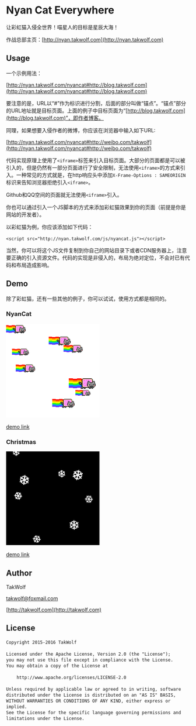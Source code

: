 # Nyan Cat Everywhere #

让彩虹猫入侵全世界！喵星人的目标是星辰大海！

作战总部主页：[http://nyan.takwolf.com](http://nyan.takwolf.com)

## Usage ##

一个示例用法：

[http://nyan.takwolf.com/nyancat#http://blog.takwolf.com](http://nyan.takwolf.com/nyancat#http://blog.takwolf.com)

要注意的是，URL以“#”作为标识进行分割，后面的部分叫做“锚点”。“锚点”部分的URL地址就是目标页面。上面的例子中目标页面为“[http://blog.takwolf.com](http://blog.takwolf.com)”，即作者博客。

同理，如果想要入侵作者的微博，你应该在浏览器中输入如下URL:

[http://nyan.takwolf.com/nyancat#http://weibo.com/takwolf](http://nyan.takwolf.com/nyancat#http://weibo.com/takwolf)

代码实现原理上使用了```<iframe>```标签来引入目标页面。大部分的页面都是可以被引入的，但是仍然有一部分页面进行了安全限制，无法使用```<iframe>```的方式来引入。一种常见的方式就是，在http响应头中添加```X-Frame-Options : SAMEORIGIN```标识来告知浏览器拒绝引入```<iframe>```。

Github和QQ空间的页面就无法使用```<iframe>```引入。

你也可以通过引入一个JS脚本的方式来添加彩虹猫效果到你的页面（前提是你是网站的开发者）。

以彩虹猫为例，你应该添加如下代码：

    <script src="http://nyan.takwolf.com/js/nyancat.js"></script>

当然，你可以将这个JS文件复制到你自己的网站目录下或者CDN服务器上，注意要正确的引入资源文件。代码的实现是非侵入的，布局为绝对定位，不会对已有代码和布局造成影响。

## Demo ##

除了彩虹猫，还有一些其他的例子，你可以试试，使用方式都是相同的。

### NyanCat ###

![NyanCat](/img/screenshot-nyancat.png)

[demo link](http://nyan.takwolf.com/nyancat#http://nyan.takwolf.com)

### Christmas ###

![NyanCat](/img/screenshot-christmas.png)

[demo link](http://nyan.takwolf.com/christmas#http://nyan.takwolf.com)

## Author ##

TakWolf

[takwolf@foxmail.com](mailto:takwolf@foxmail.com)

[http://takwolf.com](http://takwolf.com)

## License ##

    Copyright 2015-2016 TakWolf
    
    Licensed under the Apache License, Version 2.0 (the "License");
    you may not use this file except in compliance with the License.
    You may obtain a copy of the License at

        http://www.apache.org/licenses/LICENSE-2.0

    Unless required by applicable law or agreed to in writing, software
    distributed under the License is distributed on an "AS IS" BASIS,
    WITHOUT WARRANTIES OR CONDITIONS OF ANY KIND, either express or implied.
    See the License for the specific language governing permissions and
    limitations under the License.